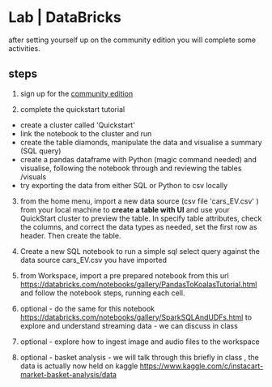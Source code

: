 

# Lab | DataBricks 

after setting yourself up on the community edition you will complete some activities.  



## steps 


1) sign up for the [community edition](https://databricks.com/try-databricks)

2) complete the quickstart tutorial
+ create a cluster called 'Quickstart'
+ link the notebook to the cluster and run 
+ create the table diamonds, manipulate the data and visualise a summary (SQL query)
+ create a pandas dataframe with Python (magic command needed) and visualise, following the notebook through and reviewing the tables /visuals 
+ try exporting the data from either SQL or Python to csv locally 

3) from the home menu, import a new data source (csv file 'cars_EV.csv' ) from your local machine to **create a table with UI** and use your QuickStart cluster to preview the table. In specify table attributes, check the columns, and correct the data types as needed, set the first row as header. Then create the table.

4)  Create a new SQL notebook to run a simple sql select query against the data source cars_EV.csv you have imported

5) from Workspace, import a pre prepared notebook from this url https://databricks.com/notebooks/gallery/PandasToKoalasTutorial.html and follow the notebook steps, running each cell. 

6) optional - do the same for this notebook https://databricks.com/notebooks/gallery/SparkSQLAndUDFs.html to explore and understand streaming data - we can discuss in class 

7) optional - explore how to ingest image and audio files to the workspace  

8) optional - basket analysis - we will talk through this briefly in class , the data is actually now held on kaggle https://www.kaggle.com/c/instacart-market-basket-analysis/data



